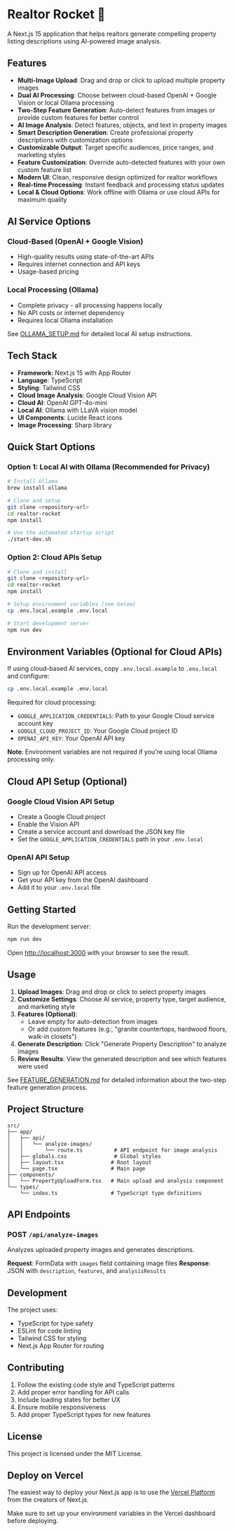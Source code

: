 # Realtor Rocket 🚀

A Next.js 15 application that helps realtors generate compelling property listing descriptions using AI-powered image analysis.

## Features

- **Multi-Image Upload**: Drag and drop or click to upload multiple property images
- **Dual AI Processing**: Choose between cloud-based OpenAI + Google Vision or local Ollama processing
- **Two-Step Feature Generation**: Auto-detect features from images or provide custom features for better control
- **AI Image Analysis**: Detect features, objects, and text in property images
- **Smart Description Generation**: Create professional property descriptions with customization options
- **Customizable Output**: Target specific audiences, price ranges, and marketing styles
- **Feature Customization**: Override auto-detected features with your own custom feature list
- **Modern UI**: Clean, responsive design optimized for realtor workflows
- **Real-time Processing**: Instant feedback and processing status updates
- **Local & Cloud Options**: Work offline with Ollama or use cloud APIs for maximum quality

## AI Service Options

### Cloud-Based (OpenAI + Google Vision)
- High-quality results using state-of-the-art APIs
- Requires internet connection and API keys
- Usage-based pricing

### Local Processing (Ollama)
- Complete privacy - all processing happens locally
- No API costs or internet dependency
- Requires local Ollama installation

See [OLLAMA_SETUP.md](./OLLAMA_SETUP.md) for detailed local AI setup instructions.

## Tech Stack

- **Framework**: Next.js 15 with App Router
- **Language**: TypeScript
- **Styling**: Tailwind CSS
- **Cloud Image Analysis**: Google Cloud Vision API
- **Cloud AI**: OpenAI GPT-4o-mini
- **Local AI**: Ollama with LLaVA vision model
- **UI Components**: Lucide React icons
- **Image Processing**: Sharp library

## Quick Start Options

### Option 1: Local AI with Ollama (Recommended for Privacy)
```bash
# Install Ollama
brew install ollama

# Clone and setup
git clone <repository-url>
cd realtor-rocket
npm install

# Use the automated startup script
./start-dev.sh
```

### Option 2: Cloud APIs Setup
```bash
# Clone and install
git clone <repository-url>
cd realtor-rocket
npm install

# Setup environment variables (see below)
cp .env.local.example .env.local

# Start development server
npm run dev
```

## Environment Variables (Optional for Cloud APIs)

If using cloud-based AI services, copy `.env.local.example` to `.env.local` and configure:

```bash
cp .env.local.example .env.local
```

Required for cloud processing:
- `GOOGLE_APPLICATION_CREDENTIALS`: Path to your Google Cloud service account key
- `GOOGLE_CLOUD_PROJECT_ID`: Your Google Cloud project ID
- `OPENAI_API_KEY`: Your OpenAI API key

**Note**: Environment variables are not required if you're using local Ollama processing only.
## Cloud API Setup (Optional)

### Google Cloud Vision API Setup
   - Create a Google Cloud project
   - Enable the Vision API
   - Create a service account and download the JSON key file
   - Set the `GOOGLE_APPLICATION_CREDENTIALS` path in your `.env.local`

### OpenAI API Setup
   - Sign up for OpenAI API access
   - Get your API key from the OpenAI dashboard
   - Add it to your `.env.local` file

## Getting Started

Run the development server:

```bash
npm run dev
```

Open [http://localhost:3000](http://localhost:3000) with your browser to see the result.

## Usage

1. **Upload Images**: Drag and drop or click to select property images
2. **Customize Settings**: Choose AI service, property type, target audience, and marketing style
3. **Features (Optional)**: 
   - Leave empty for auto-detection from images
   - Or add custom features (e.g., "granite countertops, hardwood floors, walk-in closets")
4. **Generate Description**: Click "Generate Property Description" to analyze images
5. **Review Results**: View the generated description and see which features were used

See [FEATURE_GENERATION.md](./FEATURE_GENERATION.md) for detailed information about the two-step feature generation process.

## Project Structure

```
src/
├── app/
│   ├── api/
│   │   └── analyze-images/
│   │       └── route.ts          # API endpoint for image analysis
│   ├── globals.css               # Global styles
│   ├── layout.tsx               # Root layout
│   └── page.tsx                 # Main page
├── components/
│   └── PropertyUploadForm.tsx   # Main upload and analysis component
└── types/
    └── index.ts                 # TypeScript type definitions
```

## API Endpoints

### POST `/api/analyze-images`
Analyzes uploaded property images and generates descriptions.

**Request**: FormData with `images` field containing image files
**Response**: JSON with `description`, `features`, and `analysisResults`

## Development

The project uses:
- TypeScript for type safety
- ESLint for code linting
- Tailwind CSS for styling
- Next.js App Router for routing

## Contributing

1. Follow the existing code style and TypeScript patterns
2. Add proper error handling for API calls
3. Include loading states for better UX
4. Ensure mobile responsiveness
5. Add proper TypeScript types for new features

## License

This project is licensed under the MIT License.

## Deploy on Vercel

The easiest way to deploy your Next.js app is to use the [Vercel Platform](https://vercel.com/new?utm_medium=default-template&filter=next.js&utm_source=create-next-app&utm_campaign=create-next-app-readme) from the creators of Next.js.

Make sure to set up your environment variables in the Vercel dashboard before deploying.
